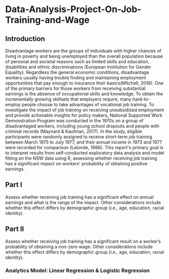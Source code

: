 # Data-Analysis-Project-On-Job-Training-and-Wage

## Introduction

Disadvantage workers are the groups of individuals with higher chances of living in poverty and being unemployed than the overall population because of personal and societal reasons such as limited skills and education, disabilities and ethnic discriminations (European Institution for Gender Equality). Regardless the general economic conditions, disadvantage workers usually having trouble finding and maintaining employment opportunities that pay enough to insurance their basics(Mitchell, 2018). One of the primary barriers for those workers from receiving substantial earnings is the absence of occupational skills and knowledge. To obtain the incrementally growing skillsets that employers require, many hard-to-employ people choose to take advantages of vocational job training. To investigate the impact of job training on receiving unsubsidized employment and provide actionable insights for policy makers, National Supported Work Demonstration Program was conducted in the 1970s on a group of disadvantaged workers, including young school dropouts and people with criminal records (Maynard & Kaufman, 2017). In the study, eligible participants were randomly assigned to receive short-term job training between March 1975 to July 1977, and their annual income in 1973 and 1977 were recorded for comparison (Lalonde, 1986). This report's primary goal is to interpret results from self-conducted exploratory data analysis and model fitting on the NSW data using R, assessing whether receiving job training has a significant impact on workers' probability of obtaining positive earnings.

## Part I
Assess whether receiving job training has a significant effect on annual earnings and what is the range of the impact. Other considerations include whether this effect differs by demographic group (i.e., age, education, racial identity).

## Part II

Assess whether receiving job training has a significant result on a worker’s probability of obtaining a non-zero wage. Other considerations include whether this effect differs by demographic group (i.e., age, education, racial identity).

### Analytics Model: Linear Regression & Logistic Regression

